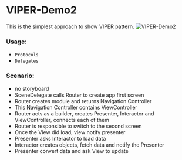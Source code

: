 # VIPER-Demo2
This is the simplest approach to show VIPER pattern.
![VIPER-Demo2](./screenshot.gif "VIPER Demo 2")


### Usage:
* `Protocols`
* `Delegates`

 
### Scenario: 
* no storyboard
* SceneDelegate calls Router to create app first screen
* Router creates module and returns Navigation Controller
* This Navigation Controller contains ViewController
* Router acts as a builder, creates Presenter, Interactor and ViewController, connects each of them
* Router is responsible to switch to the second screen
* Once the View did load, view notify presenter
* Presenter asks Interactor to load data
* Interactor creates objects, fetch data and notify the Presenter
* Presenter convert data and ask View to update